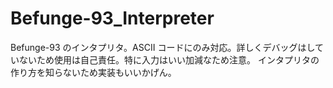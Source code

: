# Befunge-93_Interpreter
Befunge-93 のインタプリタ。ASCII コードにのみ対応。詳しくデバッグはしていないため使用は自己責任。特に入力はいい加減なため注意。
インタプリタの作り方を知らないため実装もいいかげん。
